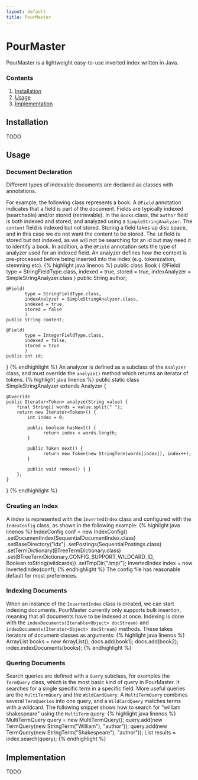 ```yaml
---
layout: default
title: PourMaster
---
```

# PourMaster

PourMaster is a lightweight easy-to-use inverted index written in Java.

### Contents
  1. [Installation](#installation)
  2. [Usage](#usage)
  2. [Implementation](#implementation)

## Installation
TODO

## Usage

### Document Declaration
Different types of indexable documents are declared as classes with annotations.

For example, the following class represents a book. A `@Field` annotation indicates that a field is part of the document. Fields are typically indexed (searchable) and/or stored (retrievable). In the `Books` class, the `author` field is both indexed and stored, and analyzed using a `SimpleStringAnalyzer`. The `content` field is indexed but not stored. Storing a field takes up disc space, and in this case we do not want the content to be stored. The `id` field is stored but not indexed, as we will not be searching for an id but may need it to identify a book. In addition, a the `@Field` annotation sets the type of analyzer used for an indexed field. An analyzer defines how the content is pre-processed before being inserted into the index (e.g. tokenization, stemming etc).
{% highlight java linenos %}
public class Book {
    @Field(
           type = StringFieldType.class,
           indexed = true,
           stored = true,
           indexAnalyzer = SimpleStringAnalyzer.class
           )
    public String author;

    @Field(
           type = StringFieldType.class,
           indexAnalyzer = SimpleStringAnalyzer.class,
           indexed = true,
           stored = false
           )
    public String content;

    @Field(
           type = IntegerFieldType.class,
           indexed = false,
           stored = true
           )
    public int id;
}
{% endhighlight %}
An analyzer is defined as a subclass of the `Analyzer` class, and must override the `analyze()` method which returns an iterator of tokens.
{% highlight java linenos %}
public static class SimpleStringAnalyzer extends Analyzer<String> {

    @Override
    public Iterator<Token> analyze(String value) {
        final String[] words = value.split(" ");
        return new Iterator<Token>() {
            int index = 0;

            public boolean hasNext() {
                  return index < words.length;
			}

            public Token next() {
                  return new Token(new StringTerm(words[index]), index++);
            }

            public void remove() { }
        };
    }
}
{% endhighlight %}

### Creating an Index
A index is represented with the `InvertedIndex` class and configured with the `IndexConfig` class, as shown in the following example:
{% highlight java linenos %}
IndexConfig conf = new IndexConfig()
    .setDocumentIndex(SequentialDocumentIndex.class)
    .setBaseDirectory("idx")
    .setPostings(SequentialPostings.class)
    .setTermDictionary(BTreeTermDictionary.class)
    .set(BTreeTermDictionary.CONFIG_SUPPORT_WILDCARD_ID, Boolean.toString(wildcards))
    .setTmpDir(".tmp/");
InvertedIndex index = new InvertedIndex(conf);
{% endhighlight %}
The config file has reasonable default for most preferences.
### Indexing Documents
When an instance of the `InvertedIndex` class is created, we can start indexing documents. PourMaster currently only supports bulk insertion, meaning that all documents have to be indexed at once. Indexing is done with the `indexDocuments(Iterable<Object> docStream)` and `indexDocuments(Iterator<Object> docStream)` methods. These takes iterators of document classes as arguments:
{% highlight java linenos %}
ArrayList<Book> books = new ArrayList<Book>();
docs.add(book1);
docs.add(book2);
index.indexDocuments(books);
{% endhighlight %}

### Quering Documents
Search queries are defined with a `Query` subclass, for examples the `TermQuery` class, which is the most basic kind of query in PourMaster. It searches for a single specific term in a specific field. More useful queries are the `MultiTermQuery` and the `WildCardQuery`. A `MultiTermQuery` combines several `TermQueries` into one query, and a `WildCardQuery` matches terms with a wildcard. The following snippet shows how to search for "william shakespeare" using the `MultiTerm` query.
{% highlight java linenos %}
MultiTermQuery query = new MultiTermQuery();
query.add(new TermQuery(new StringTerm("William"), "author"));
query.add(new TermQuery(new StringTerm("Shakespeare"), "author"));
List<RankedDocument> results = index.search(query);
{% endhighlight %}

## Implementation
TODO

